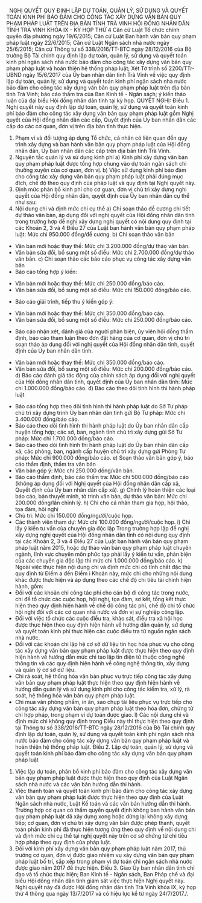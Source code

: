<jsontable name="bang_0"> </jsontable>
 
NGHỊ QUYẾT
QUY ĐỊNH LẬP DỰ TOÁN, QUẢN LÝ, SỬ DỤNG VÀ QUYẾT TOÁN KINH
PHÍ BẢO ĐẢM CHO CÔNG TÁC XÂY DỰNG VĂN BẢN QUY PHẠM PHÁP LUẬT TRÊN ĐỊA BÀN TỈNH
TRÀ VINH
HỘI ĐỒNG NHÂN DÂN TỈNH TRÀ VINH
KHÓA IX - KỲ HỌP THỨ 4
Căn cứ Luật Tổ chức chính quyền
địa phương ngày 19/6/2015; 
Căn cứ Luật Ban hành văn bản
quy phạm pháp luật ngày 22/6/2015;
Căn cứ Luật Ngân sách nhà nước
ngày 25/6/2015;
Căn cứ Thông tư số
338/2016/TT-BTC  ngày 28/12/2016 của Bộ trưởng Bộ Tài chính quy định lập dự
toán, quản lý, sử dụng và quyết toán kinh phí ngân sách nhà nước bảo đảm cho
công tác xây dựng văn bản quy phạm pháp luật và hoàn thiện hệ thống pháp luật;
Xét Tờ trình số 2200/TTr-UBND
ngày 15/6/2017 của Ủy ban nhân dân tỉnh Trà Vinh về việc quy định lập dự toán,
quản lý, sử dụng và quyết toán kinh phí ngân sách nhà nước bảo đảm cho công tác
xây dựng văn bản quy phạm pháp luật trên địa bàn tỉnh Trà Vinh; báo cáo thẩm
tra của Ban Kinh tế - Ngân sách; ý kiến thảo luận của đại biểu Hội đồng nhân
dân tỉnh tại kỳ họp.
QUYẾT NGHỊ:
Điều 1. Nghị quyết này quy định lập dự toán,
quản lý, sử dụng và quyết toán kinh phí bảo đảm cho công tác xây dựng văn bản
quy phạm pháp luật gồm Nghị quyết của Hội đồng nhân dân các cấp, Quyết định của
Ủy ban nhân dân các cấp do các cơ quan, đơn vị trên địa bàn tỉnh thực hiện.
1. Phạm vi và đối tượng áp
dụng
Tổ chức, cá nhân có liên quan đến quy trình xây
dựng và ban hành văn bản quy phạm pháp luật của Hội đồng nhân dân, Ủy ban nhân
dân các cấp trên địa bàn tỉnh Trà Vinh.
2. Nguyên tắc
quản lý và sử dụng kinh phí
a) Kinh phí xây dựng văn bản quy
phạm pháp luật được tổng hợp chung vào dự toán ngân sách chi thường xuyên của
cơ quan, đơn vị.
b) Việc sử dụng kinh phí bảo đảm
cho công tác xây dựng văn bản quy phạm pháp luật phải đúng mục đích, chế
độ theo quy định của pháp luật và quy định tại Nghị quyết này.
3. Định mức phân bổ kinh phí
cho cơ quan, đơn vị chủ trì xây dựng nghị quyết của Hội đồng nhân dân, quyết định
của Ủy ban nhân dân cụ thể như sau:
<jsontable name="bang_1"> </jsontable>
4. Nội dung chi và định mức
chi cụ thể
a) Chi soạn thảo đề cương chi tiết
dự thảo văn bản, áp dụng đối với nghị quyết của Hội đồng nhân dân tỉnh trong
trường hợp đề nghị xây dựng nghị quyết có nội dung quy định tại các Khoản 2, 3
và 4 Điều 27 của Luật ban hành văn bản quy phạm pháp luật: Mức
chi 950.000 đồng/đề cương.
b) Chi soạn thảo văn bản
- Văn bản mới hoặc thay thế: Mức
chi 3.200.000 đồng/dự thảo văn bản.
- Văn bản sửa đổi, bổ sung một số điều: Mức chi 2.700.000 đồng/dự thảo văn bản.
c) Chi soạn thảo các báo
cáo phục vụ công tác xây dựng văn bản
- Báo cáo tổng hợp ý kiến:
+ Văn bản mới hoặc thay thế: Mức
chi 250.000 đồng/báo cáo.
+ Văn bản sửa đổi, bổ sung một số điều: Mức chi 150.000 đồng/báo cáo.
- Báo cáo giải trình, tiếp thu ý
kiến góp ý:
+ Văn bản mới hoặc thay thế: Mức
chi 350.000 đồng/báo cáo.
+ Văn bản sửa đổi, bổ sung một số điều: Mức chi 250.000 đồng/báo cáo.
- Báo cáo nhận xét, đánh giá của
người phản biện, ủy viên hội đồng thẩm định, báo cáo tham
luận theo đơn đặt hàng của cơ quan, đơn vị chủ trì soạn thảo áp dụng đối
với nghị quyết của Hội đồng nhân dân tỉnh, quyết định của Ủy ban nhân dân tỉnh.

+ Văn bản mới hoặc thay thế: Mức chi
350.000 đồng/báo cáo.
+ Văn bản sửa đổi, bổ sung một số điều: Mức chi 200.000 đồng/báo cáo.
d) Báo cáo đánh giá tác động của
chính sách áp dụng đối với nghị quyết của Hội đồng nhân dân tỉnh, quyết
định của Ủy ban nhân dân tỉnh: Mức chi 1.000.000
đồng/báo cáo.
đ) Báo cáo theo dõi tình hình thi
hành pháp luật
- Báo cáo tổng hợp theo dõi tình
hình thi hành pháp luật do Sở Tư pháp chủ trì xây dựng
trình Ủy ban nhân dân tỉnh gửi Bộ Tư pháp: Mức chi 3.400.000 đồng/báo cáo.
- Báo cáo theo dõi tình hình thi
hành pháp luật do Ủy ban nhân dân cấp huyện tổng hợp; các sở, ban, ngành tỉnh
chủ trì xây dựng gửi Sở Tư pháp: Mức chi 1.700.000 đồng/báo cáo.
- Báo cáo theo dõi tình hình thi hành pháp luật do Ủy ban nhân dân cấp xã; các phòng, ban,
ngành cấp huyện chủ trì xây dựng gửi Phòng Tư pháp: Mức
chi 900.000 đồng/báo cáo.
e) Soạn thảo văn bản góp ý, báo
cáo thẩm định, thẩm tra văn bản
- Văn bản góp ý: Mức chi 250.000 đồng/văn bản.
- Báo cáo thẩm định, báo cáo thẩm
tra: Mức chi 500.000 đồng/báo
cáo (không áp dụng đối với Nghị quyết của Hội đồng nhân dân cấp xã, Quyết định
của Ủy ban nhân dân cấp xã).
g) Chỉnh lý hoàn thiện các loại báo cáo, bản
thuyết minh, tờ trình văn bản, dự thảo văn bản: Mức chi 200.000 đồng/lần chỉnh lý.
h) Chi cho cá nhân tham gia họp,
hội thảo, tọa đàm, hội nghị
- Chủ trì: Mức
chi 150.000 đồng/người/cuộc họp.
- Các thành viên tham dự: Mức chi 100.000 đồng/người/cuộc họp.
i) Chi lấy ý kiến tư vấn của
chuyên gia độc lập
Trong trường hợp lập đề nghị
xây dựng nghị quyết của Hội đồng nhân dân tỉnh có nội dung quy định tại các Khoản
2, 3 và 4 Điều 27 của Luật ban hành văn bản quy phạm pháp luật năm 2015, hoặc dự thảo văn bản quy phạm pháp luật chuyên ngành, lĩnh vực chuyên môn phức
tạp phải lấy ý kiến tư vấn, phản biện của các chuyên gia độc lập thì mức chi
1.000.000 đồng/báo cáo.
k) Ngoài việc thực hiện nội
dung chi và định mức chi có tính chất đặc thù quy định từ
Điểm a đến Điểm i Khoản này, mức chi cho những nội dung khác được
thực hiện và áp dụng theo các chế độ chi tiêu tài chính hiện hành, gồm:
- Đối với các khoản chi công tác
phí cho cán bộ đi công tác trong nước, chi để tổ chức các cuộc họp, hội nghị, tọa
đàm, sơ kết, tổng kết thực hiện theo quy định hiện hành về
chế độ công tác phí, chế độ chi tổ chức hội nghị đối với các cơ quan nhà nước
và đơn vị sự nghiệp công lập.
- Đối với việc tổ chức các cuộc điều
tra, khảo sát, điều tra xã hội học được thực hiện theo quy định hiện
hành về hướng dẫn quản lý, sử dụng và quyết toán kinh phí thực hiện
các cuộc điều tra từ nguồn ngân sách nhà nước.
- Đối với các khoản chi lập hệ cơ
sở dữ liệu tin học hóa phục vụ cho công tác xây dựng văn bản quy phạm pháp luật
được thực hiện theo quy định hiện hành về hướng dẫn mức
chi tạo lập tin điện tử thuộc công nghệ thông tin và các quy định hiện hành về
công nghệ thông tin, xây dựng và quản lý cơ sở dữ liệu.
- Chi rà soát, hệ thống hóa văn bản
phục vụ trực tiếp công tác xây dựng văn bản quy phạm pháp
luật thực hiện theo quy định hiện hành về hướng dẫn quản lý và sử dụng kinh phí cho công tác kiểm tra, xử lý, rà soát, hệ
thống hóa văn bản quy phạm pháp luật.
- Chi mua văn phòng phẩm, in ấn,
sao chụp tài liệu phục vụ trực tiếp cho công tác xây dựng văn bản quy phạm pháp
luật theo hóa đơn, chứng từ chi hợp pháp, trong phạm vi dự toán được giao.
l) Các nội dung chi và định mức chi không quy định
trong Điều này thì thực hiện theo quy định tại Thông tư số 338/2016/TT-BTC  ngày
28/12/2016 của Bộ Tài chính quy định lập dự toán, quản lý, sử dụng và quyết
toán kinh phí ngân sách nhà nước bảo đảm cho công tác xây dựng văn bản quy phạm
pháp luật và hoàn thiện hệ thống pháp luật.
Điều 2. Lập dự toán, quản
lý, sử dụng và quyết toán kinh phí bảo đảm cho công tác xây dựng văn bản quy phạm
pháp luật
1. Việc lập dự toán, phân bổ kinh
phí bảo đảm cho công tác xây dựng văn bản quy phạm pháp luật được thực hiện
theo quy định của Luật Ngân sách nhà nước và các văn bản hướng dẫn thi
hành.
2. Việc thanh toán và quyết toán
kinh phí bảo đảm cho công tác xây dựng văn bản quy phạm pháp luật được thực hiện
theo quy định của Luật Ngân sách nhà nước, Luật Kế toán và các văn bản hướng dẫn
thi hành.
Trường hợp cơ quan có thẩm quyền
quyết định không ban hành văn bản quy phạm pháp luật đã xây dựng xong hoặc dừng
lại không xây dựng tiếp; cơ quan, đơn vị chủ trì xây dựng văn bản được phép
thanh, quyết toán phần kinh phí đã thực hiện tương ứng theo quy định về nội
dung chi và định mức chi cụ thể tại nghị
quyết này trên cơ sở chứng từ chi tiêu hợp pháp theo quy định của
pháp luật.
3. Đối với kinh phí xây dựng
văn bản quy phạm pháp luật năm 2017, thủ trưởng cơ
quan, đơn vị được giao nhiệm vụ xây dựng văn bản quy phạm pháp luật
bố trí, sắp xếp trong phạm vi dự toán chi ngân sách nhà nước được giao năm 2017
để thực hiện.
Điều 3. Giao Ủy ban nhân dân tỉnh chỉ đạo và tổ chức thực hiện;
Ban Kinh tế - Ngân sách, Ban Pháp chế và đại biểu Hội đồng nhân dân tỉnh giám
sát việc thực hiện Nghị quyết này.
Nghị quyết này đã được Hội đồng
nhân dân tỉnh Trà Vinh khóa IX, kỳ họp thứ 4 thông qua ngày 13/7/2017
và có hiệu lực kể từ ngày 24/7/2017./.
 
<jsontable name="bang_2"> </jsontable>